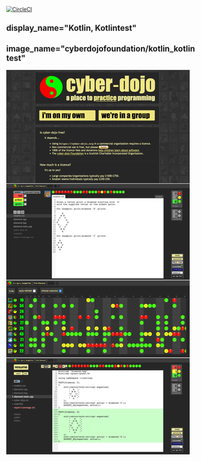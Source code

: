 [![CircleCI](https://circleci.com/gh/cyber-dojo-languages/kotlin-test.svg?style=svg)](https://circleci.com/gh/cyber-dojo-languages/kotlin-test)

## display_name="Kotlin, Kotlintest"
## image_name="cyberdojofoundation/kotlin_kotlintest"

![cyber-dojo.org home page](https://github.com/cyber-dojo/cyber-dojo/blob/master/shared/home_page_snapshot.png)